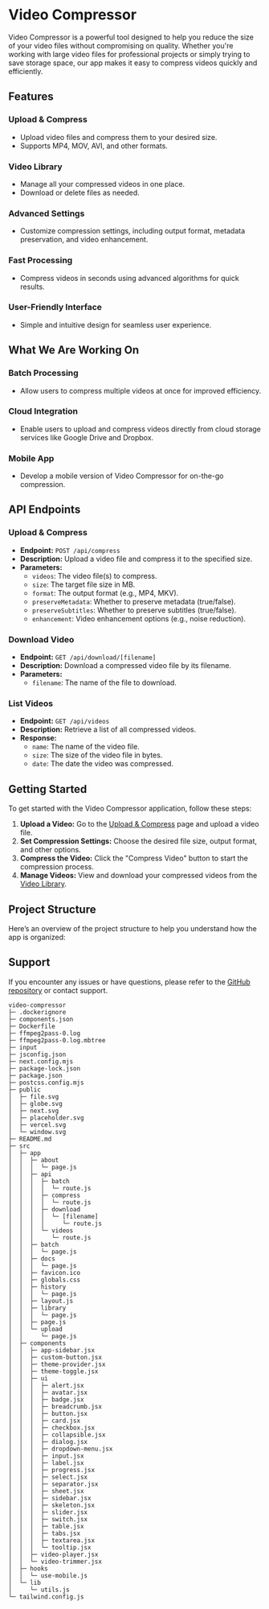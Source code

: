 # Video Compressor

Video Compressor is a powerful tool designed to help you reduce the size of your video files without compromising on quality. Whether you're working with large video files for professional projects or simply trying to save storage space, our app makes it easy to compress videos quickly and efficiently.

## Features

### Upload & Compress

- Upload video files and compress them to your desired size.
- Supports MP4, MOV, AVI, and other formats.

### Video Library

- Manage all your compressed videos in one place.
- Download or delete files as needed.

### Advanced Settings

- Customize compression settings, including output format, metadata preservation, and video enhancement.

### Fast Processing

- Compress videos in seconds using advanced algorithms for quick results.

### User-Friendly Interface

- Simple and intuitive design for seamless user experience.

## What We Are Working On

### Batch Processing

- Allow users to compress multiple videos at once for improved efficiency.

### Cloud Integration

- Enable users to upload and compress videos directly from cloud storage services like Google Drive and Dropbox.

### Mobile App

- Develop a mobile version of Video Compressor for on-the-go compression.

## API Endpoints

### Upload & Compress

- **Endpoint:** `POST /api/compress`
- **Description:** Upload a video file and compress it to the specified size.
- **Parameters:**
  - `videos`: The video file(s) to compress.
  - `size`: The target file size in MB.
  - `format`: The output format (e.g., MP4, MKV).
  - `preserveMetadata`: Whether to preserve metadata (true/false).
  - `preserveSubtitles`: Whether to preserve subtitles (true/false).
  - `enhancement`: Video enhancement options (e.g., noise reduction).

### Download Video

- **Endpoint:** `GET /api/download/[filename]`
- **Description:** Download a compressed video file by its filename.
- **Parameters:**
  - `filename`: The name of the file to download.

### List Videos

- **Endpoint:** `GET /api/videos`
- **Description:** Retrieve a list of all compressed videos.
- **Response:**
  - `name`: The name of the video file.
  - `size`: The size of the video file in bytes.
  - `date`: The date the video was compressed.

## Getting Started

To get started with the Video Compressor application, follow these steps:

1. **Upload a Video:** Go to the [Upload & Compress](/upload) page and upload a video file.
2. **Set Compression Settings:** Choose the desired file size, output format, and other options.
3. **Compress the Video:** Click the "Compress Video" button to start the compression process.
4. **Manage Videos:** View and download your compressed videos from the [Video Library](/library).

## Project Structure

Here’s an overview of the project structure to help you understand how the app is organized:

## Support

If you encounter any issues or have questions, please refer to the [GitHub repository](https://github.com/z3rsa/video-compressor) or contact support.

```
video-compressor
├─ .dockerignore
├─ components.json
├─ Dockerfile
├─ ffmpeg2pass-0.log
├─ ffmpeg2pass-0.log.mbtree
├─ input
├─ jsconfig.json
├─ next.config.mjs
├─ package-lock.json
├─ package.json
├─ postcss.config.mjs
├─ public
│  ├─ file.svg
│  ├─ globe.svg
│  ├─ next.svg
│  ├─ placeholder.svg
│  ├─ vercel.svg
│  └─ window.svg
├─ README.md
├─ src
│  ├─ app
│  │  ├─ about
│  │  │  └─ page.js
│  │  ├─ api
│  │  │  ├─ batch
│  │  │  │  └─ route.js
│  │  │  ├─ compress
│  │  │  │  └─ route.js
│  │  │  ├─ download
│  │  │  │  └─ [filename]
│  │  │  │     └─ route.js
│  │  │  └─ videos
│  │  │     └─ route.js
│  │  ├─ batch
│  │  │  └─ page.js
│  │  ├─ docs
│  │  │  └─ page.js
│  │  ├─ favicon.ico
│  │  ├─ globals.css
│  │  ├─ history
│  │  │  └─ page.js
│  │  ├─ layout.js
│  │  ├─ library
│  │  │  └─ page.js
│  │  ├─ page.js
│  │  └─ upload
│  │     └─ page.js
│  ├─ components
│  │  ├─ app-sidebar.jsx
│  │  ├─ custom-button.jsx
│  │  ├─ theme-provider.jsx
│  │  ├─ theme-toggle.jsx
│  │  ├─ ui
│  │  │  ├─ alert.jsx
│  │  │  ├─ avatar.jsx
│  │  │  ├─ badge.jsx
│  │  │  ├─ breadcrumb.jsx
│  │  │  ├─ button.jsx
│  │  │  ├─ card.jsx
│  │  │  ├─ checkbox.jsx
│  │  │  ├─ collapsible.jsx
│  │  │  ├─ dialog.jsx
│  │  │  ├─ dropdown-menu.jsx
│  │  │  ├─ input.jsx
│  │  │  ├─ label.jsx
│  │  │  ├─ progress.jsx
│  │  │  ├─ select.jsx
│  │  │  ├─ separator.jsx
│  │  │  ├─ sheet.jsx
│  │  │  ├─ sidebar.jsx
│  │  │  ├─ skeleton.jsx
│  │  │  ├─ slider.jsx
│  │  │  ├─ switch.jsx
│  │  │  ├─ table.jsx
│  │  │  ├─ tabs.jsx
│  │  │  ├─ textarea.jsx
│  │  │  └─ tooltip.jsx
│  │  ├─ video-player.jsx
│  │  └─ video-trimmer.jsx
│  ├─ hooks
│  │  └─ use-mobile.js
│  └─ lib
│     └─ utils.js
└─ tailwind.config.js

```